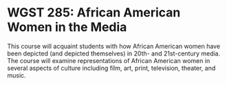 # WGST 285: African American Women in the Media

This course will acquaint students with how African American women have been depicted (and depicted themselves) in 20th- and 21st-century media. The course will examine representations of African American women in several aspects of culture including film, art, print, television, theater, and music.